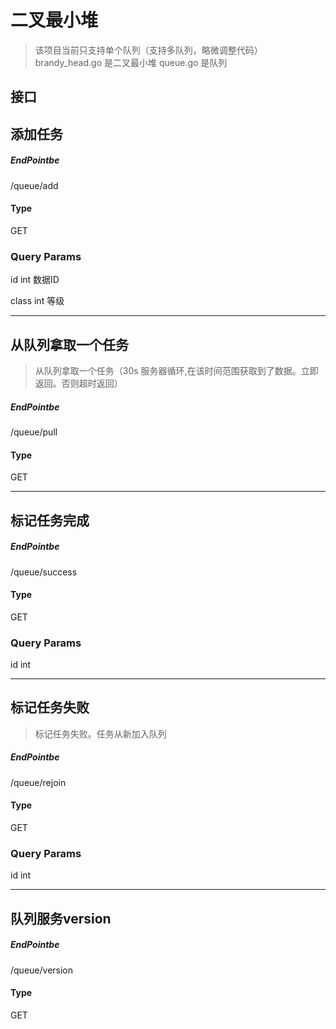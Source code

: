 # 二叉最小堆

> 该项目当前只支持单个队列（支持多队列，略微调整代码）
> brandy_head.go 是二叉最小堆
> queue.go 是队列

## 接口


## 添加任务
##### EndPointbe
/queue/add
#### Type
GET
### Query Params
id int  数据ID

class int 等级

---


## 从队列拿取一个任务
> 从队列拿取一个任务（30s 服务器循环,在该时间范围获取到了数据。立即返回。否则超时返回）
##### EndPointbe
/queue/pull
#### Type
GET

---


## 标记任务完成
##### EndPointbe
/queue/success
#### Type
GET
### Query Params
id int

---

## 标记任务失败
> 标记任务失败。任务从新加入队列
##### EndPointbe
/queue/rejoin
#### Type
GET
### Query Params
id int

---


## 队列服务version
##### EndPointbe
/queue/version
#### Type
GET

